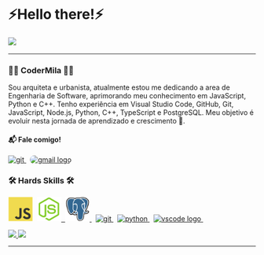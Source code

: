 # ⚡Hello there!⚡

<img src="https://media.giphy.com/media/hrcmLhw1VYMZzDtwM0/giphy.gif" width="300">

---
### 👩‍💻 CoderMila 👩‍💻 

Sou arquiteta e urbanista, atualmente estou me dedicando a area de Engenharia de Software, aprimorando meu conhecimento em JavaScript, Python e C++. Tenho experiência em Visual Studio Code, GitHub, Git, JavaScript, Node.js, Python, C++, TypeScript e PostgreSQL. Meu objetivo é evoluir nesta jornada de aprendizado e crescimento 🖖.
#### 📬 Fale comigo! 
<a href="https://www.linkedin.com/in/ludmila-aredes/" target="_blank"> <img src="https://img.shields.io/badge/LinkedIn-0077B5?style=for-the-badge&logo=linkedin&logoColor=white" alt="git" width="111" height="28"/> </a>&nbsp;
<a href = "mailto:arquitetaludmila.aredes@gmail.com"> <img src="https://img.shields.io/static/v1?message=Gmail&logo=gmail&label=&color=D14836&logoColor=white&labelColor=&style=for-the-badge" height="28" alt="gmail logo" style="border-radius: 30px" target="_blank"></a>

### 🛠️ Hards Skills 🛠️

<a href="https://developer.mozilla.org/en-US/docs/Web/JavaScript" target="_blank"> <img src="https://raw.githubusercontent.com/devicons/devicon/1119b9f84c0290e0f0b38982099a2bd027a48bf1/icons/javascript/javascript-original.svg" alt="javascript" height="50" width="50"/></a>&nbsp;
<a href="https://nodejs.org/" target="_blank"> <img src="https://github.com/devicons/devicon/blob/master/icons/nodejs/nodejs-original.svg" alt="nodejs" height="50" width="50"/>&nbsp;
<a href="https://www.postgresql.org/" target="_blank"> <img src="https://github.com/devicons/devicon/blob/master/icons/postgresql/postgresql-original.svg" alt="postgresql" height="50" width="50"/> </a>&nbsp;
<a href="https://git-scm.com/" target="_blank"> <img src="https://www.vectorlogo.zone/logos/git-scm/git-scm-icon.svg" alt="git" width="40" height="40"/> </a>&nbsp;
<a href="https://www.python.org/" target="_blank">  <img src="https://cdn.jsdelivr.net/gh/devicons/devicon/icons/python/python-original-wordmark.svg" alt="python" width="55" height="55"/> </a>&nbsp;
<a href="https://code.visualstudio.com/" target="_blank"> <img src="https://cdn.jsdelivr.net/gh/devicons/devicon/icons/vscode/vscode-original.svg" height="45" alt="vscode logo"/> </a>&nbsp;

<div>
  <a href="https://github.com/codermila">
  <img height="150em" src="https://github-readme-stats.vercel.app/api?username=codermila&show_icons=true&theme=tokyonight&include_all_commits=true&count_private=true"/>
  <img height="150em" src="https://github-readme-stats.vercel.app/api/top-langs/?username=codermila&layout=compact&langs_count=16&theme=tokyonight"/>
</div>
    
---

